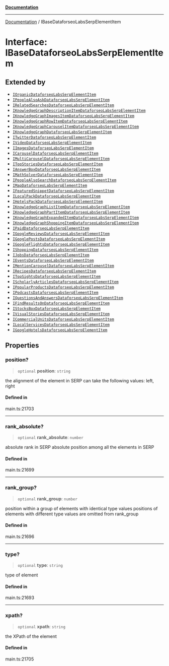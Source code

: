 [**Documentation**](../README.md)

***

[Documentation](../README.md) / IBaseDataforseoLabsSerpElementItem

# Interface: IBaseDataforseoLabsSerpElementItem

## Extended by

- [`IOrganicDataforseoLabsSerpElementItem`](IOrganicDataforseoLabsSerpElementItem.md)
- [`IPeopleAlsoAskDataforseoLabsSerpElementItem`](IPeopleAlsoAskDataforseoLabsSerpElementItem.md)
- [`IRelatedSearchesDataforseoLabsSerpElementItem`](IRelatedSearchesDataforseoLabsSerpElementItem.md)
- [`IKnowledgeGraphDescriptionItemDataforseoLabsSerpElementItem`](IKnowledgeGraphDescriptionItemDataforseoLabsSerpElementItem.md)
- [`IKnowledgeGraphImagesItemDataforseoLabsSerpElementItem`](IKnowledgeGraphImagesItemDataforseoLabsSerpElementItem.md)
- [`IKnowledgeGraphRowItemDataforseoLabsSerpElementItem`](IKnowledgeGraphRowItemDataforseoLabsSerpElementItem.md)
- [`IKnowledgeGraphCarouselItemDataforseoLabsSerpElementItem`](IKnowledgeGraphCarouselItemDataforseoLabsSerpElementItem.md)
- [`IKnowledgeGraphDataforseoLabsSerpElementItem`](IKnowledgeGraphDataforseoLabsSerpElementItem.md)
- [`ITwitterDataforseoLabsSerpElementItem`](ITwitterDataforseoLabsSerpElementItem.md)
- [`IVideoDataforseoLabsSerpElementItem`](IVideoDataforseoLabsSerpElementItem.md)
- [`IImagesDataforseoLabsSerpElementItem`](IImagesDataforseoLabsSerpElementItem.md)
- [`ICarouselDataforseoLabsSerpElementItem`](ICarouselDataforseoLabsSerpElementItem.md)
- [`IMultiCarouselDataforseoLabsSerpElementItem`](IMultiCarouselDataforseoLabsSerpElementItem.md)
- [`ITopStoriesDataforseoLabsSerpElementItem`](ITopStoriesDataforseoLabsSerpElementItem.md)
- [`IAnswerBoxDataforseoLabsSerpElementItem`](IAnswerBoxDataforseoLabsSerpElementItem.md)
- [`IMathSolverDataforseoLabsSerpElementItem`](IMathSolverDataforseoLabsSerpElementItem.md)
- [`IPeopleAlsoSearchDataforseoLabsSerpElementItem`](IPeopleAlsoSearchDataforseoLabsSerpElementItem.md)
- [`IMapDataforseoLabsSerpElementItem`](IMapDataforseoLabsSerpElementItem.md)
- [`IFeaturedSnippetDataforseoLabsSerpElementItem`](IFeaturedSnippetDataforseoLabsSerpElementItem.md)
- [`ILocalPackDataforseoLabsSerpElementItem`](ILocalPackDataforseoLabsSerpElementItem.md)
- [`IHotelsPackDataforseoLabsSerpElementItem`](IHotelsPackDataforseoLabsSerpElementItem.md)
- [`IKnowledgeGraphListItemDataforseoLabsSerpElementItem`](IKnowledgeGraphListItemDataforseoLabsSerpElementItem.md)
- [`IKnowledgeGraphPartItemDataforseoLabsSerpElementItem`](IKnowledgeGraphPartItemDataforseoLabsSerpElementItem.md)
- [`IKnowledgeGraphExpandedItemDataforseoLabsSerpElementItem`](IKnowledgeGraphExpandedItemDataforseoLabsSerpElementItem.md)
- [`IKnowledgeGraphShoppingItemDataforseoLabsSerpElementItem`](IKnowledgeGraphShoppingItemDataforseoLabsSerpElementItem.md)
- [`IPaidDataforseoLabsSerpElementItem`](IPaidDataforseoLabsSerpElementItem.md)
- [`IGoogleReviewsDataforseoLabsSerpElementItem`](IGoogleReviewsDataforseoLabsSerpElementItem.md)
- [`IGooglePostsDataforseoLabsSerpElementItem`](IGooglePostsDataforseoLabsSerpElementItem.md)
- [`IGoogleFlightsDataforseoLabsSerpElementItem`](IGoogleFlightsDataforseoLabsSerpElementItem.md)
- [`IShoppingDataforseoLabsSerpElementItem`](IShoppingDataforseoLabsSerpElementItem.md)
- [`IJobsDataforseoLabsSerpElementItem`](IJobsDataforseoLabsSerpElementItem.md)
- [`IEventsDataforseoLabsSerpElementItem`](IEventsDataforseoLabsSerpElementItem.md)
- [`IMentionCarouselDataforseoLabsSerpElementItem`](IMentionCarouselDataforseoLabsSerpElementItem.md)
- [`IRecipesDataforseoLabsSerpElementItem`](IRecipesDataforseoLabsSerpElementItem.md)
- [`ITopSightsDataforseoLabsSerpElementItem`](ITopSightsDataforseoLabsSerpElementItem.md)
- [`IScholarlyArticlesDataforseoLabsSerpElementItem`](IScholarlyArticlesDataforseoLabsSerpElementItem.md)
- [`IPopularProductsDataforseoLabsSerpElementItem`](IPopularProductsDataforseoLabsSerpElementItem.md)
- [`IPodcastsDataforseoLabsSerpElementItem`](IPodcastsDataforseoLabsSerpElementItem.md)
- [`IQuestionsAndAnswersDataforseoLabsSerpElementItem`](IQuestionsAndAnswersDataforseoLabsSerpElementItem.md)
- [`IFindResultsOnDataforseoLabsSerpElementItem`](IFindResultsOnDataforseoLabsSerpElementItem.md)
- [`IStocksBoxDataforseoLabsSerpElementItem`](IStocksBoxDataforseoLabsSerpElementItem.md)
- [`IVisualStoriesDataforseoLabsSerpElementItem`](IVisualStoriesDataforseoLabsSerpElementItem.md)
- [`ICommercialUnitsDataforseoLabsSerpElementItem`](ICommercialUnitsDataforseoLabsSerpElementItem.md)
- [`ILocalServicesDataforseoLabsSerpElementItem`](ILocalServicesDataforseoLabsSerpElementItem.md)
- [`IGoogleHotelsDataforseoLabsSerpElementItem`](IGoogleHotelsDataforseoLabsSerpElementItem.md)

## Properties

### position?

> `optional` **position**: `string`

the alignment of the element in SERP
can take the following values:
left, right

#### Defined in

main.ts:21703

***

### rank\_absolute?

> `optional` **rank\_absolute**: `number`

absolute rank in SERP
absolute position among all the elements in SERP

#### Defined in

main.ts:21699

***

### rank\_group?

> `optional` **rank\_group**: `number`

position within a group of elements with identical type values
positions of elements with different type values are omitted from rank_group

#### Defined in

main.ts:21696

***

### type?

> `optional` **type**: `string`

type of element

#### Defined in

main.ts:21693

***

### xpath?

> `optional` **xpath**: `string`

the XPath of the element

#### Defined in

main.ts:21705
